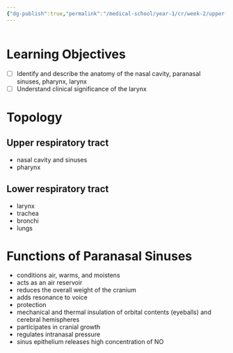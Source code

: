```yaml
---
{"dg-publish":true,"permalink":"/medical-school/year-1/cr/week-2/upper-respiratory-tract-anatomy/","tags":["cr"]}
---
```


```table-of-contents
```
# Learning Objectives
- [ ] Identify and describe the anatomy of the nasal cavity, paranasal sinuses, pharynx, larynx
- [ ] Understand clinical significance of the larynx

# Topology
## Upper respiratory tract
- nasal cavity and sinuses
- pharynx
## Lower respiratory tract
- larynx
- trachea
- bronchi
- lungs

# Functions of Paranasal Sinuses
- conditions air, warms, and moistens
- acts as an air reservoir
- reduces the overall weight of the cranium
- adds resonance to voice
- protection
- mechanical and thermal insulation of orbital contents (eyeballs) and cerebral hemispheres
- participates in cranial growth
- regulates intranasal pressure
- sinus epithelium releases high concentration of NO